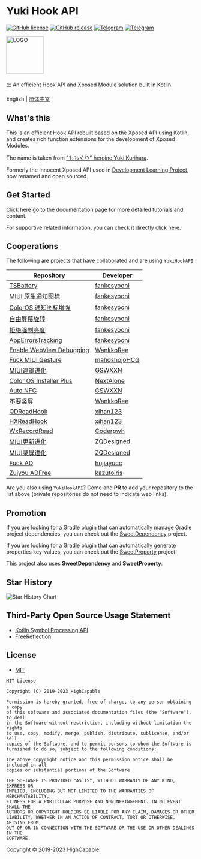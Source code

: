 # Yuki Hook API

[![GitHub license](https://img.shields.io/github/license/HighCapable/YukiHookAPI?color=blue)](https://github.com/HighCapable/YukiHookAPI/blob/master/LICENSE)
[![GitHub release](https://img.shields.io/github/v/release/HighCapable/YukiHookAPI?display_name=release&logo=github&color=green)](https://github.com/HighCapable/YukiHookAPI/releases)
[![Telegram](https://img.shields.io/badge/discussion-Telegram-blue.svg?logo=telegram)](https://t.me/YukiHookAPI)
[![Telegram](https://img.shields.io/badge/discussion%20dev-Telegram-blue.svg?logo=telegram)](https://t.me/HighCapable_Dev)

<img src="https://github.com/HighCapable/YukiHookAPI/blob/master/img-src/icon.png?raw=true" width = "100" height = "100" alt="LOGO"/>

⛱️ An efficient Hook API and Xposed Module solution built in Kotlin.

English | [简体中文](https://github.com/HighCapable/YukiHookAPI/blob/master/README-zh-CN.md)

## What's this

This is an efficient Hook API rebuilt based on the Xposed API using Kotlin,
and creates rich function extensions for the development of Xposed Modules.

The name is taken from ["ももくり" heroine Yuki Kurihara](https://www.bilibili.com/bangumi/play/ss5016).

Formerly the Innocent Xposed API used in [Development Learning Project](https://github.com/fankes/TMore), now renamed and open sourced.

## Get Started

[Click here](https://highcapable.github.io/YukiHookAPI/en/) go to the documentation page for more detailed tutorials and content.

For supportive related information, you can check it directly [click here](https://highcapable.github.io/YukiHookAPI/en/guide/supportive).

## Cooperations

The following are projects that have collaborated and are using `YukiHookAPI`.

| Repository                                                                      | Developer                                       |
|---------------------------------------------------------------------------------|-------------------------------------------------|
| [TSBattery](https://github.com/fankes/TSBattery)                                | [fankesyooni](https://github.com/fankes)        |
| [MIUI 原生通知图标](https://github.com/fankes/MIUINativeNotifyIcon)                   | [fankesyooni](https://github.com/fankes)        |
| [ColorOS 通知图标增强](https://github.com/fankes/ColorOSNotifyIcon)                   | [fankesyooni](https://github.com/fankes)        |
| [自由屏幕旋转](https://github.com/Xposed-Modules-Repo/com.fankes.forcerotate)         | [fankesyooni](https://github.com/fankes)        |
| [拒绝强制亮度](https://github.com/Xposed-Modules-Repo/com.fankes.refusebrightness)    | [fankesyooni](https://github.com/fankes)        |
| [AppErrorsTracking](https://github.com/KitsunePie/AppErrorsTracking)            | [fankesyooni](https://github.com/fankes)        |
| [Enable WebView Debugging](https://github.com/WankkoRee/EnableWebViewDebugging) | [WankkoRee](https://github.com/WankkoRee)       |
| [Fuck MIUI Gesture](https://github.com/HCGStudio/FuckMIUIGesture)               | [mahoshojoHCG](https://github.com/mahoshojoHCG) |
| [MIUI遮罩进化](https://github.com/GSWXXN/RestoreSplashScreen)                       | [GSWXXN](https://github.com/GSWXXN)             |
| [Color OS Installer Plus](https://github.com/NextAlone/ColorOSInstallerPlus)    | [NextAlone](https://github.com/NextAlone)       |
| [Auto NFC](https://github.com/GSWXXN/AutoNFC)                                   | [GSWXXN](https://github.com/GSWXXN)             |
| [不要竖屏](https://github.com/WankkoRee/Portrait2Landscape)                         | [WankkoRee](https://github.com/WankkoRee)       |
| [QDReadHook](https://github.com/xihan123/QDReadHook)                            | [xihan123](https://github.com/xihan123)         |
| [HXReadHook](https://github.com/xihan123/HXReadHook)                            | [xihan123](https://github.com/xihan123)         |
| [WxRecordRead](https://github.com/pwh-pwh/wxrecordread)                         | [Coderpwh](https://github.com/pwh-pwh)          |
| [MIUI更新进化](https://miup.utssg.xyz)                                              | [ZQDesigned](https://github.com/ZQDesigned)     |
| [MIUI录屏进化](https://www.coolapk.com/apk/UTSSG.ZQDesigned.miuirecordercracker)    | [ZQDesigned](https://github.com/ZQDesigned)     |
| [Fuck AD](https://github.com/hujiayucc/Fuck-AD)                                 | [hujiayucc](https://github.com/hujiayucc)       |
| [Zuiyou ADFree](https://github.com/kazutoiris/zuiyou-adfree)                    | [kazutoiris](https://github.com/kazutoiris)     |

Are you also using `YukiHookAPI`? Come and **PR** to add your repository to the list above (private repositories do not need to indicate web
links).

## Promotion

If you are looking for a Gradle plugin that can automatically manage Gradle project dependencies,
you can check out the [SweetDependency](https://github.com/HighCapable/SweetDependency) project.

If you are looking for a Gradle plugin that can automatically generate properties key-values,
you can check out the [SweetProperty](https://github.com/HighCapable/SweetProperty) project.

This project also uses **SweetDependency** and **SweetProperty**.

## Star History

![Star History Chart](https://api.star-history.com/svg?repos=HighCapable/YukiHookAPI&type=Date)

## Third-Party Open Source Usage Statement

- [Kotlin Symbol Processing API](https://github.com/google/ksp)
- [FreeReflection](https://github.com/tiann/FreeReflection)

## License

- [MIT](https://choosealicense.com/licenses/mit)

```
MIT License

Copyright (C) 2019-2023 HighCapable

Permission is hereby granted, free of charge, to any person obtaining a copy
of this software and associated documentation files (the "Software"), to deal
in the Software without restriction, including without limitation the rights
to use, copy, modify, merge, publish, distribute, sublicense, and/or sell
copies of the Software, and to permit persons to whom the Software is
furnished to do so, subject to the following conditions:

The above copyright notice and this permission notice shall be included in all
copies or substantial portions of the Software.

THE SOFTWARE IS PROVIDED "AS IS", WITHOUT WARRANTY OF ANY KIND, EXPRESS OR
IMPLIED, INCLUDING BUT NOT LIMITED TO THE WARRANTIES OF MERCHANTABILITY,
FITNESS FOR A PARTICULAR PURPOSE AND NONINFRINGEMENT. IN NO EVENT SHALL THE
AUTHORS OR COPYRIGHT HOLDERS BE LIABLE FOR ANY CLAIM, DAMAGES OR OTHER
LIABILITY, WHETHER IN AN ACTION OF CONTRACT, TORT OR OTHERWISE, ARISING FROM,
OUT OF OR IN CONNECTION WITH THE SOFTWARE OR THE USE OR OTHER DEALINGS IN THE
SOFTWARE.
```

Copyright © 2019-2023 HighCapable
